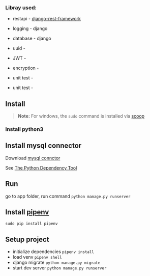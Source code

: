 ### Libray used:
- restapi - [django-rest-framework](https://github.com/encode/django-rest-framework)
- logging - django
- database - django
- uuid - 
- JWT - 
- encryption - 

- unit test - 
- unit test - 


## Install
>**Note:**
>For windows, the `sudo` command is installed via [scoop](https://scoop.sh/)

### Install python3

## Install mysql connector
Download [mysql connctor](https://dev.mysql.com/downloads/connector/c/)  

See [The Python Dependency Tool](https://blog.kazge.com/python/2018/07/03/the-python-dependency-tool/)

## Run
go to app folder, run command
`python manage.py runserver`


## Install [pipenv](https://github.com/pypa/pipenv)
`sudo pip install pipenv`

## Setup project
- initialize dependencies `pipenv install`  
- load venv `pipenv shell`
- django migrate `python manage.py migrate`
- start dev server `python manage.py runserver`

